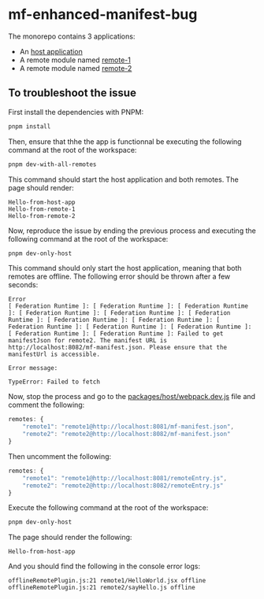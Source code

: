 # mf-enhanced-manifest-bug

The monorepo contains 3 applications:
- An [host application](./packages/host/)
- A remote module named [remote-1](./packages/remote-1/)
- A remote module named [remote-2](./packages/remote-2/)

## To troubleshoot the issue

First install the dependencies with PNPM:

```bash
pnpm install
```

Then, ensure that thhe the app is functionnal be executing the following command at the root of the workspace:

```bash
pnpm dev-with-all-remotes
```

This command should start the host application and both remotes. The page should render:

```
Hello-from-host-app
Hello-from-remote-1
Hello-from-remote-2
```

Now, reproduce the issue by ending the previous process and executing the following command at the root of the workspace:

```bash
pnpm dev-only-host
```

This command should only start the host application, meaning that both remotes are offline. The following error should be thrown after a few seconds:

```
Error
[ Federation Runtime ]: [ Federation Runtime ]: [ Federation Runtime ]: [ Federation Runtime ]: [ Federation Runtime ]: [ Federation Runtime ]: [ Federation Runtime ]: [ Federation Runtime ]: [ Federation Runtime ]: [ Federation Runtime ]: [ Federation Runtime ]: [ Federation Runtime ]: [ Federation Runtime ]: Failed to get manifestJson for remote2. The manifest URL is http://localhost:8082/mf-manifest.json. Please ensure that the manifestUrl is accessible.

Error message:

TypeError: Failed to fetch
```

Now, stop the process and go to the [packages/host/webpack.dev.js](./packages/host/webpack.dev.js) file and comment the following:

```js
remotes: {
    "remote1": "remote1@http://localhost:8081/mf-manifest.json",
    "remote2": "remote2@http://localhost:8082/mf-manifest.json"
}
```

Then uncomment the following:

```js
remotes: {
    "remote1": "remote1@http://localhost:8081/remoteEntry.js",
    "remote2": "remote2@http://localhost:8082/remoteEntry.js"
}
```

Execute the following command at the root of the workspace:

```bash
pnpm dev-only-host
```

The page should render the following:

```
Hello-from-host-app
```

And you should find the following in the console error logs:

```
offlineRemotePlugin.js:21 remote1/HelloWorld.jsx offline
offlineRemotePlugin.js:21 remote2/sayHello.js offline
```

